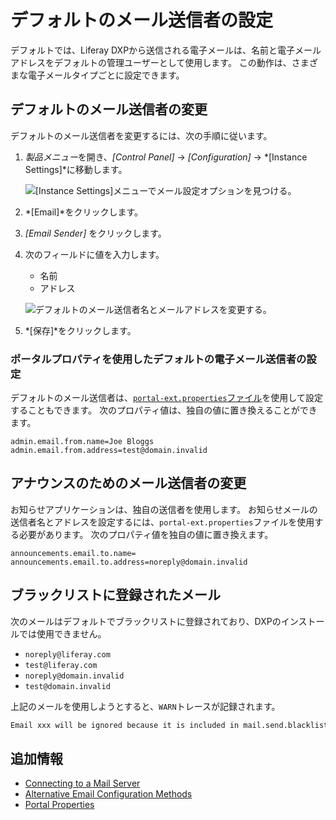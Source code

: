 # デフォルトのメール送信者の設定

デフォルトでは、Liferay DXPから送信される電子メールは、名前と電子メールアドレスをデフォルトの管理ユーザーとして使用します。 この動作は、さまざまな電子メールタイプごとに設定できます。

## デフォルトのメール送信者の変更

デフォルトのメール送信者を変更するには、次の手順に従います。

1.  *製品メニュー*を開き、*[Control Panel]* → *[Configuration]* → *[Instance Settings]*に移動します。

    ![[Instance Settings]メニューでメール設定オプションを見つける。](./configuring-default-email-senders/images/01.png)

2.  *[Email]*をクリックします。

3.  *[Email Sender]* をクリックします。

4.  次のフィールドに値を入力します。

      - 名前
      - アドレス

    ![デフォルトのメール送信者名とメールアドレスを変更する。](./configuring-default-email-senders/images/02.png)

5.  *[保存]*をクリックします。

### ポータルプロパティを使用したデフォルトの電子メール送信者の設定

デフォルトのメール送信者は、[`portal-ext.properties`ファイル](../../reference/portal-properties.md)を使用して設定することもできます。 次のプロパティ値は、独自の値に置き換えることができます。

``` properties
admin.email.from.name=Joe Bloggs
admin.email.from.address=test@domain.invalid
```

## アナウンスのためのメール送信者の変更

お知らせアプリケーションは、独自の送信者を使用します。 お知らせメールの送信者名とアドレスを設定するには、`portal-ext.properties`ファイルを使用する必要があります。 次のプロパティ値を独自の値に置き換えます。

``` properties
announcements.email.to.name=
announcements.email.to.address=noreply@domain.invalid
```

## ブラックリストに登録されたメール

次のメールはデフォルトでブラックリストに登録されており、DXPのインストールでは使用できません。

  - `noreply@liferay.com`
  - `test@liferay.com`
  - `noreply@domain.invalid`
  - `test@domain.invalid`

上記のメールを使用しようとすると、`WARN`トレースが記録されます。

``` bash
Email xxx will be ignored because it is included in mail.send.blacklist
```

## 追加情報

  - [Connecting to a Mail Server](./connecting-to-a-mail-server.md)
  - [Alternative Email Configuration Methods](./alternative-email-configuration-methods.md)
  - [Portal Properties](../../reference/portal-properties.md)
